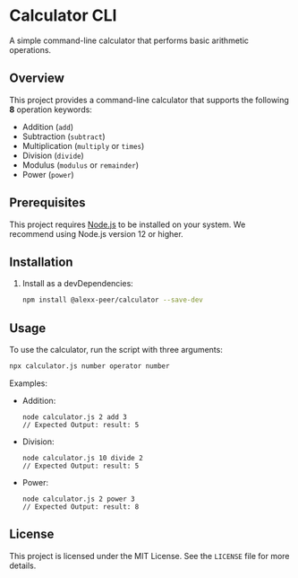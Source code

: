 # Calculator CLI

A simple command-line calculator that performs basic arithmetic operations.

## Overview

This project provides a command-line calculator that supports the following **8** operation keywords:

*   Addition (`add`)
*   Subtraction (`subtract`)
*   Multiplication (`multiply` or `times`)
*   Division (`divide`)
*   Modulus (`modulus` or `remainder`)
*   Power (`power`)

## Prerequisites

This project requires [Node.js](https://nodejs.org/) to be installed on your system. We recommend using Node.js version 12 or higher.


## Installation

1.  Install as a devDependencies:

    ```bash
    npm install @alexx-peer/calculator --save-dev
    ```


## Usage

To use the calculator, run the script with three arguments:

```bash
npx calculator.js number operator number
```

Examples:

*   Addition:

    ```
    node calculator.js 2 add 3
    // Expected Output: result: 5
    ```

*   Division:

    ```
    node calculator.js 10 divide 2
    // Expected Output: result: 5
    ```

*   Power:

    ```
    node calculator.js 2 power 3
    // Expected Output: result: 8
    ```


## License

This project is licensed under the MIT License. See the `LICENSE` file for more details.
